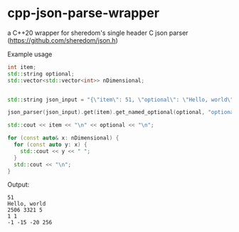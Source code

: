 # cpp-json-parse-wrapper
a C++20 wrapper for sheredom's single header C json parser (https://github.com/sheredom/json.h)

Example usage
```C++
int item;
std::string optional;
std::vector<std::vector<int>> nDimensional;


std::string json_input = "{\"item\": 51, \"optional\": \"Hello, world\", \"nDimensional\": [[2506, 3321, 5], [1,1], [-1, -15, -20, 256]]}";

json_parser(json_input).get(item).get_named_optional(optional, "optional").get(nDimensional);

std::cout << item << "\n" << optional << "\n";

for (const auto& x: nDimensional) {
  for (const auto y: x) {
    std::cout << y << " ";
  }
  std::cout << "\n";
}

```

Output:

```
51
Hello, world
2506 3321 5
1 1
-1 -15 -20 256
```
